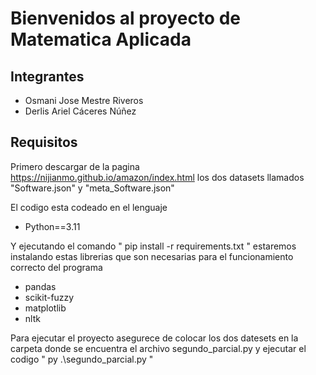 # Bienvenidos al proyecto de Matematica Aplicada

## Integrantes

 - Osmani Jose Mestre Riveros
 - Derlis Ariel Cáceres Núñez


## Requisitos

Primero descargar de la pagina https://nijianmo.github.io/amazon/index.html los dos datasets llamados "Software.json" y "meta_Software.json"

El codigo esta codeado en el lenguaje

 - Python==3.11


Y ejecutando el comando  " pip install -r requirements.txt " estaremos instalando estas librerias
que son necesarias para el funcionamiento correcto del programa

 - pandas
 - scikit-fuzzy
 - matplotlib
 - nltk

Para ejecutar el proyecto asegurece de colocar los dos datesets en la carpeta donde se encuentra el archivo segundo_parcial.py y ejecutar el codigo
" py .\segundo_parcial.py "
